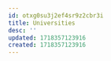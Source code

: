 ```yaml
---
id: otxg0su3j2ef4sr9z2cbr3i
title: Universities
desc: ''
updated: 1718357123916
created: 1718357123916
---
```

